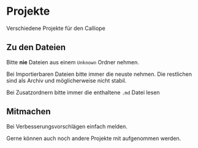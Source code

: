 # Projekte
Verschiedene Projekte für den Calliope

## Zu den Dateien
Bitte **nie** Dateien aus einem `Unknown` Ordner nehmen.

Bei Importierbaren Dateien bitte immer die neuste nehmen.
Die restlichen sind als Archiv und möglicherweise nicht stabil.

Bei Zusatzordnern bitte immer die enthaltene `.md` Datei lesen

## Mitmachen
Bei Verbesserungsvorschlägen einfach melden.

Gerne können auch noch andere Projekte mit aufgenommen werden.
